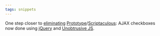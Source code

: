 ```yaml
---
tags: snippets
---
```


One step closer to [eliminating](/blog/switching-to-jquery) [Prototype](/wiki/Prototype)/[Scriptaculous](/wiki/Scriptaculous): AJAX checkboxes now done using [jQuery](/wiki/jQuery) and [Unobtrusive JS](/wiki/Unobtrusive_JS).
